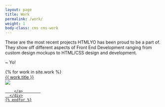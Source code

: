 ```yaml
---
layout: page
title: Work
permalink: /work/
weight: 1
body-class: cms cms-work
---
```


These are the most recent projects HTMLYO has been proud to be a part of. They show off different aspects of Front End Development ranging from custom design mockups to HTML/CSS design and development.

~ Yo!



<div class="work-container">
    {% for work in site.work %}
      <div class="work">        
        <a class="work-link" href="{{ work.url | prepend: site.baseurl }}">
          <div class="work-overlay">
            <div class="work-title" href="{{ work.url | prepend: site.baseurl }}">{{ work.title }}</div>
          </div>  
          <img src="{{work.thumb | prepend: site.baseurl }}" />
                  
        </a>        
      </div>
    {% endfor %}
</div>